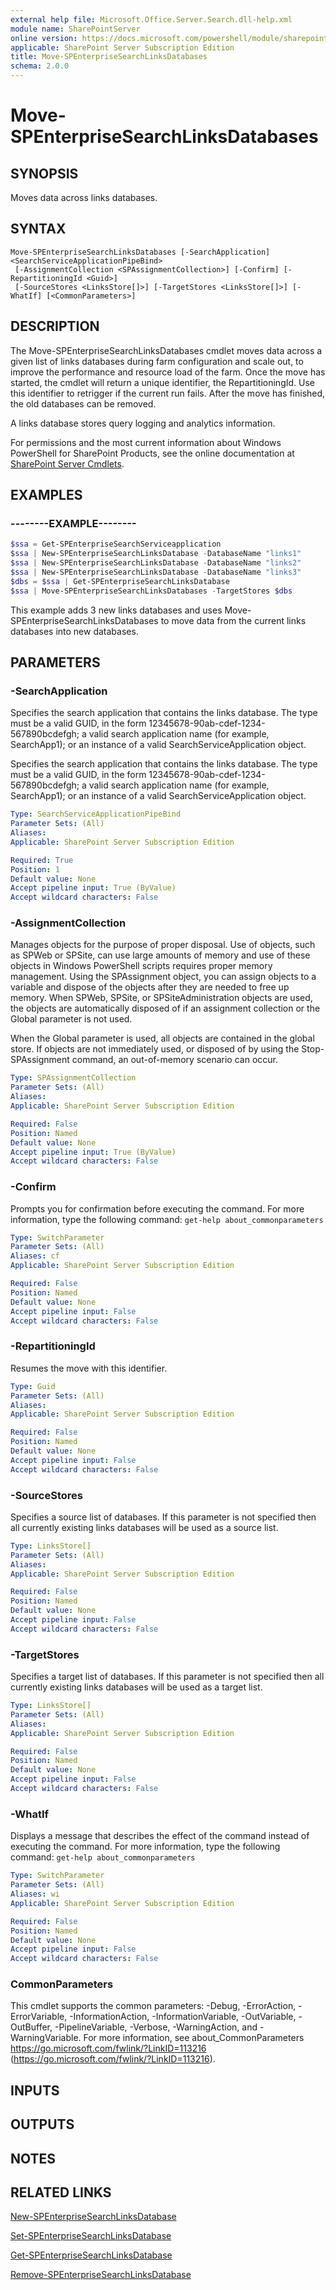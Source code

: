 ```yaml
---
external help file: Microsoft.Office.Server.Search.dll-help.xml
module name: SharePointServer
online version: https://docs.microsoft.com/powershell/module/sharepoint-server/move-spenterprisesearchlinksdatabases
applicable: SharePoint Server Subscription Edition
title: Move-SPEnterpriseSearchLinksDatabases
schema: 2.0.0
---
```


# Move-SPEnterpriseSearchLinksDatabases

## SYNOPSIS
Moves data across links databases.

## SYNTAX

```
Move-SPEnterpriseSearchLinksDatabases [-SearchApplication] <SearchServiceApplicationPipeBind>
 [-AssignmentCollection <SPAssignmentCollection>] [-Confirm] [-RepartitioningId <Guid>]
 [-SourceStores <LinksStore[]>] [-TargetStores <LinksStore[]>] [-WhatIf] [<CommonParameters>]
```

## DESCRIPTION
The Move-SPEnterpriseSearchLinksDatabases cmdlet moves data across a given list of links databases during farm configuration and scale out, to improve the performance and resource load of the farm.
Once the move has started, the cmdlet will return a unique identifier, the RepartitioningId.
Use this identifier to retrigger if the current run fails.
After the move has finished, the old databases can be removed.

A links database stores query logging and analytics information.

For permissions and the most current information about Windows PowerShell for SharePoint Products, see the online documentation at [SharePoint Server Cmdlets](https://docs.microsoft.com/powershell/sharepoint/sharepoint-server/sharepoint-server-cmdlets).

## EXAMPLES

### --------EXAMPLE-------- 
```powershell
$ssa = Get-SPEnterpriseSearchServiceapplication
$ssa | New-SPEnterpriseSearchLinksDatabase -DatabaseName "links1"
$ssa | New-SPEnterpriseSearchLinksDatabase -DatabaseName "links2"
$ssa | New-SPEnterpriseSearchLinksDatabase -DatabaseName "links3"
$dbs = $ssa | Get-SPEnterpriseSearchLinksDatabase
$ssa | Move-SPEnterpriseSearchLinksDatabases -TargetStores $dbs
```

This example adds 3 new links databases and uses Move-SPEnterpriseSearchLinksDatabases to move data from the current links databases into new databases.

## PARAMETERS

### -SearchApplication

Specifies the search application that contains the links database.
The type must be a valid GUID, in the form 12345678-90ab-cdef-1234-567890bcdefgh; a valid search application name (for example, SearchApp1); or an instance of a valid SearchServiceApplication object.

Specifies the search application that contains the links database.
The type must be a valid GUID, in the form 12345678-90ab-cdef-1234-567890bcdefgh; a valid search application name (for example, SearchApp1); or an instance of a valid SearchServiceApplication object.



```yaml
Type: SearchServiceApplicationPipeBind
Parameter Sets: (All)
Aliases: 
Applicable: SharePoint Server Subscription Edition

Required: True
Position: 1
Default value: None
Accept pipeline input: True (ByValue)
Accept wildcard characters: False
```

### -AssignmentCollection

Manages objects for the purpose of proper disposal.
Use of objects, such as SPWeb or SPSite, can use large amounts of memory and use of these objects in Windows PowerShell scripts requires proper memory management.
Using the SPAssignment object, you can assign objects to a variable and dispose of the objects after they are needed to free up memory.
When SPWeb, SPSite, or SPSiteAdministration objects are used, the objects are automatically disposed of if an assignment collection or the Global parameter is not used.

When the Global parameter is used, all objects are contained in the global store.
If objects are not immediately used, or disposed of by using the Stop-SPAssignment command, an out-of-memory scenario can occur.



```yaml
Type: SPAssignmentCollection
Parameter Sets: (All)
Aliases: 
Applicable: SharePoint Server Subscription Edition

Required: False
Position: Named
Default value: None
Accept pipeline input: True (ByValue)
Accept wildcard characters: False
```

### -Confirm

Prompts you for confirmation before executing the command.
For more information, type the following command: `get-help about_commonparameters`



```yaml
Type: SwitchParameter
Parameter Sets: (All)
Aliases: cf
Applicable: SharePoint Server Subscription Edition

Required: False
Position: Named
Default value: None
Accept pipeline input: False
Accept wildcard characters: False
```

### -RepartitioningId

Resumes the move with this identifier.



```yaml
Type: Guid
Parameter Sets: (All)
Aliases: 
Applicable: SharePoint Server Subscription Edition

Required: False
Position: Named
Default value: None
Accept pipeline input: False
Accept wildcard characters: False
```

### -SourceStores

Specifies a source list of databases.
If this parameter is not specified then all currently existing links databases will be used as a source list.



```yaml
Type: LinksStore[]
Parameter Sets: (All)
Aliases: 
Applicable: SharePoint Server Subscription Edition

Required: False
Position: Named
Default value: None
Accept pipeline input: False
Accept wildcard characters: False
```

### -TargetStores

Specifies a target list of databases.
If this parameter is not specified then all currently existing links databases will be used as a target list.



```yaml
Type: LinksStore[]
Parameter Sets: (All)
Aliases: 
Applicable: SharePoint Server Subscription Edition

Required: False
Position: Named
Default value: None
Accept pipeline input: False
Accept wildcard characters: False
```

### -WhatIf

Displays a message that describes the effect of the command instead of executing the command.
For more information, type the following command: `get-help about_commonparameters`



```yaml
Type: SwitchParameter
Parameter Sets: (All)
Aliases: wi
Applicable: SharePoint Server Subscription Edition

Required: False
Position: Named
Default value: None
Accept pipeline input: False
Accept wildcard characters: False
```

### CommonParameters
This cmdlet supports the common parameters: -Debug, -ErrorAction, -ErrorVariable, -InformationAction, -InformationVariable, -OutVariable, -OutBuffer, -PipelineVariable, -Verbose, -WarningAction, and -WarningVariable. For more information, see about_CommonParameters https://go.microsoft.com/fwlink/?LinkID=113216 (https://go.microsoft.com/fwlink/?LinkID=113216).

## INPUTS

## OUTPUTS

## NOTES

## RELATED LINKS

[New-SPEnterpriseSearchLinksDatabase](New-SPEnterpriseSearchLinksDatabase.md)

[Set-SPEnterpriseSearchLinksDatabase](Set-SPEnterpriseSearchLinksDatabase.md)

[Get-SPEnterpriseSearchLinksDatabase](Get-SPEnterpriseSearchLinksDatabase.md)

[Remove-SPEnterpriseSearchLinksDatabase](Remove-SPEnterpriseSearchLinksDatabase.md)

